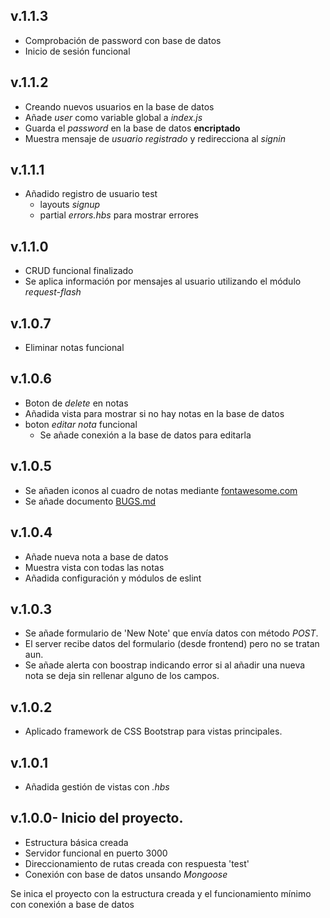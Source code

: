 ## v.1.1.3
- Comprobación de password con base de datos
- Inicio de sesión funcional


## v.1.1.2
- Creando nuevos usuarios en la base de datos
- Añade *user* como variable global a *index.js*
- Guarda el *password* en la base de datos **encriptado**
- Muestra mensaje de *usuario registrado* y redirecciona al *signin*


## v.1.1.1
- Añadido registro de usuario test
  - layouts *signup*
  - partial *errors.hbs* para mostrar errores


## v.1.1.0
- CRUD funcional finalizado
- Se aplica información por mensajes al usuario utilizando el módulo *request-flash*


## v.1.0.7
- Eliminar notas funcional


## v.1.0.6
- Boton de *delete* en notas
- Añadida vista para mostrar si no hay notas en la base de datos
- boton *editar nota* funcional
  - Se añade conexión a la base de datos para editarla


## v.1.0.5
- Se añaden iconos al cuadro de notas mediante [fontawesome.com](fontawesome.com)  
- Se añade documento [BUGS.md](BUGS.md)


## v.1.0.4
- Añade nueva nota a base de datos
- Muestra vista con todas las notas
- Añadida configuración y módulos de eslint


## v.1.0.3
- Se añade formulario de 'New Note' que envía datos con método *POST*.
- El server recibe datos del formulario (desde frontend) pero no se tratan aun.
- Se añade alerta con boostrap indicando error si al añadir una nueva nota se deja sin rellenar alguno de los campos.


## v.1.0.2
- Aplicado framework de CSS Bootstrap para vistas principales.


## v.1.0.1
- Añadida gestión de vistas con *.hbs*


## v.1.0.0- Inicio del proyecto.
- Estructura básica creada
- Servidor funcional en puerto 3000
- Direccionamiento de rutas creada con respuesta 'test'
- Conexión con base de datos unsando *Mongoose*

Se inica el proyecto con la estructura creada y el funcionamiento mínimo con conexión a base de datos